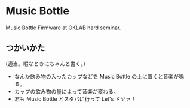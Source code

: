 Music Bottle
============
Music Bottle Firmware at OKLAB hard seminar.

つかいかた
----------
(適当。暇なときにちゃんと書く。)
- なんか飲み物の入ったカップなどを Music Bottle の上に置くと音楽が鳴る。
- カップの飲み物の量によって音楽が変わる。
- 君も Music Bottle とスタバに行って Let's ドヤァ！
